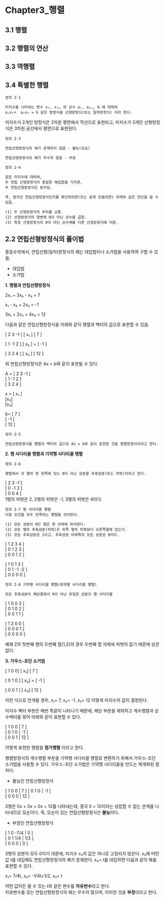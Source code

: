 # Chapter3_행렬

3.1 행렬
---


3.2 행렬의 연산
---

3.3 역행렬
---

3.4 특별한 행렬
---

```
정의 2-1 

미지수를 나타내는 변수 x₁, x₂… 와 상수 a₁, a₂…, b 에 대하여
a₁x₁+  a₂x₂ = b 같은 방정식을 선형방정식(또는 일차방정식) 이라 한다.
```

미지수가 2개인 방정식은 2차원 평면에서 직선으로 표현되고, 미지수가 3개인 선형방정식은 3차원 공간에서 평면으로 표현된다. 


```
정의 2-3

연립선형방정식의 해가 존재하지 않음 - 불능(모순)

연립선형방정식의 해가 무수히 많음 - 부정
```


```
정의 2-4 

같은 미지수에 대하여,
두 연립 선형방정식이 동일한 해집합을 가지면,
두 연립선형방정식은 동치임.

즉, 동치인 연립선형방정식인지를 확인하려면(또는 같게 만들려면) 아래와 같은 연산을 할 수 있음.

(1) 두 선형방정식의 위치를 교환.
(2) 선형방정식의 양변에 0이 아닌 상수를 곱함.
(3) 특정 선형방정식의 0이 아닌 상수배를 다른 선형방정식에 더함.
```


2.2 연립선형방정식의 풀이법
---
중등수학에서, 연립선형(일차)방정식의 해는 대입법이나 소거법을 사용하여 구할 수 있음.
* 대입법
* 소거법
  
**1. 행렬과 연립선형방정식**


2x₁ + 3x₂ - x₃ = 7

x₁ - x₂ + 2x₃ = -1

3x₁ + 2x₂ + 4x₃ = 12


다음과 같은 연립선형방정식을 아래와 같이 행렬과 벡터의 곱으로 표현할 수 있음.

[ 2 3 -1 ] [ x₁ ] [ 7 ]

[ 1 -1 2 ] [ x₂ ] = [ -1 ]

[ 3 2 4 ] [ x₃ ] [ 12 ]

위 연립선형방정식은 Ax = b와 같이 표현될 수 있다. 

A = [ 2 3 -1 ]  
    [ 1 -1 2 ]  
    [ 3 2 4 ]

x = [ x₁ ]  
  [x₂]  
  [x₃]

b= [ 7 ]  
   [ -1 ]  
   [ 12 ]  

```
정의 2-5

연립선형방정식을 행렬과 벡터의 곱으로 Ax = b와 같이 표현한 것을 행렬방정식이라고 한다.
```

**2. 행 사다리꼴 행렬과 기약행 사다리꼴 행렬** 

```
정의 2-6

행렬에서 각 행의 맨 왼쪽에 있는 0이 아닌 성분을 추축성분(또는 피벗)이라고 한다.
```

[ 2 3 -1 ]  
[ 0 -1 2 ]  
[ 0 0 4 ]  
1행의 피벗은 2, 2행의 피벗은 -1, 3행의 피벗은 4이다.


```
정의 2-7 행 사다리꼴 행렬
다음 조건을 모두 만족하는 행렬을 의미한다.

(1) 모든 성분이 0인 행은 맨 아래에 위치한다.
(2) 모든 행의 추축성분(피벗)은 위쪽 행의 피벗보다 오른쪽열에 있는다.
(3) 모든 추축성분은 1이고, 추축성분 아래쪽의 모든 성분은 0이다.
```

[ 1  2  3  4 ]  
[ 0  1  2  3 ]  
[ 0  0  1  2 ]  

[ 1  0  1  3 ]  
[ 0  1 -1 -2 ]  
[ 0  0  0  0 ]

```
정의 2-8 기약행 사다리꼴 행렬(축약행 사다리꼴 행렬)

모든 추축성분이 해당열에서 0이 아닌 유일한 성분인 행 사다리꼴
```

[ 1  0  0  3 ]  
[ 0  1  0  2 ]  
[ 0  0  1  1 ]

[ 1  2  0  0 ]  
[ 0  0  0  1 ]  
[ 0  0  0  0 ]

예제 2의 첫번째 행의 두번째 열(1,2)의 경우 두번째 열 자체에 피벗이 없기 때문에 상관없다. 

**3. 가우스-조단 소거법**

[ 1 0 0] [ x₁] [ 7 ]

[ 0 1 0 ] [ x₂] = [ -1 ]

[ 0 0 1 ] [ x₃] [ 12 ]

이런 식으로 전개될 경우,  x₁=  7,  x₂=  -1,  x₃= 12 이렇게 미지수의 값이 결정된다. 

미지수 벡터 부분은 매번 똑같이 나타나기 때문에, 해당 부분을 제외하고 계수행렬과 상수벡터를 묶어 아래와 같이 표현할 수 있다.

[ 1 0 0 |  7 ]  
[ 0 1 0 | -1 ]  
[ 0 0 1 | 12 ]

이렇게 표현한 행렬을 **첨가행렬** 이라고 한다.


행렬방정식의 계수행렬 부분을 기약행 사다리꼴 행렬로 변환하기 위해서 가우스-조단 소거법을 사용할 수 있다. 가우스-조단 소거법은 기약행 사다리꼴을 만드는 체계화된 절차다.

* 불능인 연립선형방정식
  
[ 1 0 0 |  7 ] 
[ 0 1 0 | -1 ]  
[ 0 0 0 | 12 ]

3행은 0x + 0x + 0x = 12를 나타내는데, 결국 0 = 12이라는 성립할 수 없는 관계를 나타내므로 모순이다. 즉, 모순이 있는 연립선형방정식은 **불능**이다.

* 부정인 연립선형방정식
  
[ 1 0 -7/4 |  0 ]   
[ 0 1 1/4 | 1/2 ]      
[ 0 0 0 | 0 ]  

3행의 성분이 모두 0이기 대문에, 미지수 x₃의 값은 하나로 고정되지 않은다. x₃에 어떤 값 t를 대입해도 연립선형방정식의 해가 존재한다. 
x₃= t를 대입하면 다음과 같이 해를 표현할 수 있다.

 x₁=  7/4t,  x₂=  -1/4t+1/2,  x₃= t

 어떤 값이든 될 수 있는 t와 같은 변수를 **자유변수**라고 한다.  
 자유변수를 갖는 연립선형방정식의 해는 무수히 많으며, 이러한 것을 **부정**이라고 한다. 